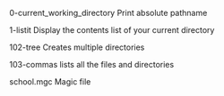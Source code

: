 0-current_working_directory
Print absolute pathname

1-listit
Display the contents list of your current directory

102-tree
Creates multiple directories

103-commas
lists all the files and directories

school.mgc
Magic file
